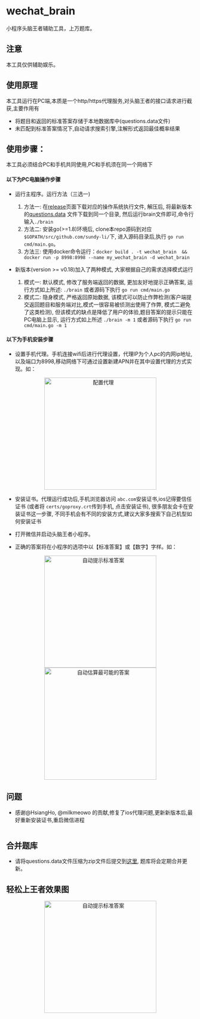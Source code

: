 # wechat_brain
小程序头脑王者辅助工具，上万题库。


## 注意
本工具仅供辅助娱乐。

## 使用原理
本工具运行在PC端,本质是一个http/https代理服务,对头脑王者的接口请求进行截获,主要作用有

- 将题目和返回的标准答案存储于本地数据库中(questions.data文件)
- 未匹配到标准答案情况下,自动请求搜索引擎,注解形式返回最佳概率结果

## 使用步骤：
本工具必须结合PC和手机共同使用,PC和手机须在同一个网络下

#### 以下为PC电脑操作步骤

- 运行主程序。运行方法（三选一)
	1. 方法一: 在[release](https://github.com/sundy-li/wechat_brain/releases)页面下载对应的操作系统执行文件, 解压后, 将最新版本的[questions.data](https://github.com/sundy-li/wechat_brain/blob/master/questions.data) 文件下载到同一个目录, 然后运行brain文件即可,命令行输入`./brain` 
	2. 方法二: 安装go(>=1.8)环境后, clone本repo源码到对应`$GOPATH/src/github.com/sundy-li/`下, 进入源码目录后,执行 `go run cmd/main.go`。
	3. 方法三: 使用docker命令运行：`docker build . -t wechat_brain  &&  docker run -p 8998:8998 --name my_wechat_brain -d wechat_brain`

- 新版本(version >= v0.18)加入了两种模式, 大家根据自己的需求选择模式运行
	1. 模式一: 默认模式, 修改了服务端返回的数据, 更加友好地提示正确答案, 运行方式如上所述: `./brain` 或者源码下执行 `go run cmd/main.go`
	2. 模式二: 隐身模式, 严格返回原始数据, 该模式可以防止作弊检测(客户端提交返回题目和服务端对比,模式一很容易被侦测出使用了作弊, 模式二避免了这类检测), 但该模式的缺点是降低了用户的体验,题目答案的提示只能在PC电脑上显示, 运行方式如上所述 `./brain -m 1` 或者源码下执行 `go run cmd/main.go -m 1`

#### 以下为手机安装步骤

- 设置手机代理。手机连接wifi后进行代理设置，代理IP为个人pc的内网ip地址,以及端口为8998,移动网络下可通过设置新建APN并在其中设置代理的方式实现。如：
<div align="center">    
 <img src="./docs/3.jpeg" width = "300" alt="配置代理" align=center />
</div> 

- 安装证书。代理运行成功后,手机浏览器访问 `abc.com`安装证书,ios记得要信任证书 (或者将 `certs/goproxy.crt`传到手机, 点击安装证书), 很多朋友会卡在安装证书这一步骤, 不同手机会有不同的安装方式,建议大家多搜索下自己机型如何安装证书

- 打开微信并启动头脑王者小程序。
- 正确的答案将在小程序的选项中以【标准答案】或【数字】字样。如：  
<div align="center">
 <img src="./docs/2.jpg" width = "300" alt="自动提示标准答案" align=center />
 <img src="./docs/1.jpg" width = "300" alt="自动估算最可能的答案" align=center />
</div>

## 问题
- 感谢@HsiangHo, @milkmeowo 的贡献,修复了ios代理问题,更新新版本后,最好重新安装证书,重启微信进程
  ~~~ios端由于goproxy无法代理websocket问题,暂时无法使用,希望大家可以来完善这个问题,见[这个issue](https://github.com/sundy-li/wechat_brain/issues/18)~~~

## 合并题库
- 请将questions.data文件压缩为zip文件后提交到[这里](https://github.com/sundy-li/wechat_brain/issues/17), 题库将会定期合并更新。

## 轻松上王者效果图

<div align="center">    
 <img src="./docs/4.jpeg" width = "300" alt="自动提示标准答案" align=center />
</div>

